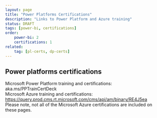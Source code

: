 ```yaml
---
layout: page
title: "Power Platforms Certifications"
description: "Links to Power Platform and Azure training"
status: DRAFT
tags: [power-bi, certifications]
order:
    power-bi: 2
    certifications: 1
related:
    tag: [pl-certs, dp-certs]
---
```

## Power platforms certifications  
  
Microsoft Power Platform training and certifications: aka.ms/PPTrainCertDeck  
Microsoft Azure training and certifications: https://query.prod.cms.rt.microsoft.com/cms/api/am/binary/RE4J5ea  
Please note, not all of the Microsoft Azure certifications are included on these pages.  
